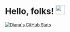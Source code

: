 
# Hello, folks! <img src="https://raw.githubusercontent.com/MartinHeinz/MartinHeinz/master/wave.gif" width="30px">


<a href="https://github.com/MartinHeinz/MartinHeinz">
  <img align="center" src="https://github-readme-stats.vercel.app/api?username=Diana-Kalema&show_icons=true&line_height=27&count_private=true&title_color=ffffff&text_color=c9cacc&icon_color=2bbc8a&bg_color=1d1f21" alt="Diana's GitHub Stats" />
</a>
